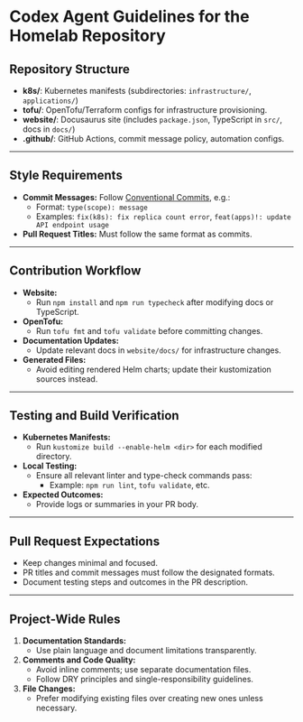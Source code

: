 # Codex Agent Guidelines for the Homelab Repository

## Repository Structure

- **k8s/**: Kubernetes manifests (subdirectories: `infrastructure/`, `applications/`)
- **tofu/**: OpenTofu/Terraform configs for infrastructure provisioning.
- **website/**: Docusaurus site (includes `package.json`, TypeScript in `src/`, docs in `docs/`)
- **.github/**: GitHub Actions, commit message policy, automation configs.

---

## Style Requirements

- **Commit Messages:** Follow [Conventional Commits](.github/commit-convention.md), e.g.:
  - Format: `type(scope): message`
  - Examples: `fix(k8s): fix replica count error`, `feat(apps)!: update API endpoint usage`
- **Pull Request Titles:** Must follow the same format as commits.

---

## Contribution Workflow

- **Website:**
  - Run `npm install` and `npm run typecheck` after modifying docs or TypeScript.
- **OpenTofu:**
  - Run `tofu fmt` and `tofu validate` before committing changes.
- **Documentation Updates:**
  - Update relevant docs in `website/docs/` for infrastructure changes.
- **Generated Files:**
  - Avoid editing rendered Helm charts; update their kustomization sources instead.

---

## Testing and Build Verification

- **Kubernetes Manifests:**
  - Run `kustomize build --enable-helm <dir>` for each modified directory.
- **Local Testing:**
  - Ensure all relevant linter and type-check commands pass:
    - Example: `npm run lint`, `tofu validate`, etc.
- **Expected Outcomes:**
  - Provide logs or summaries in your PR body.

---

## Pull Request Expectations

- Keep changes minimal and focused.
- PR titles and commit messages must follow the designated formats.
- Document testing steps and outcomes in the PR description.

---

## Project-Wide Rules

1. **Documentation Standards:**
   - Use plain language and document limitations transparently.
2. **Comments and Code Quality:**
   - Avoid inline comments; use separate documentation files.
   - Follow DRY principles and single-responsibility guidelines.
3. **File Changes:**
   - Prefer modifying existing files over creating new ones unless necessary.
